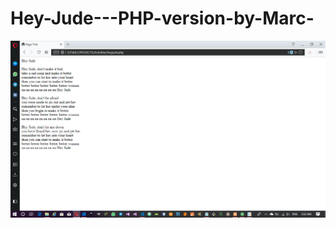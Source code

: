 # Hey-Jude---PHP-version-by-Marc-

![alt text](https://github.com/marcfreir/Hey-Jude---PHP-version-by-Marc-/blob/master/2018-10-10.png)

